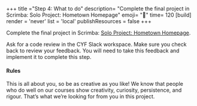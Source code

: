 +++
title ="Step 4: What to do"
description= "Complete the final project in Scrimba: Solo Project: Hometown Homepage"
emoji= "🤖"
time= 120
[build]
  render = 'never'
  list = 'local'
  publishResources = false 
+++

Complete the final project in Scrimba: [Solo Project: Hometown Homepage](https://v2.scrimba.com/learn-html-and-css-c0p/).

Ask for a code review in the CYF Slack workspace. Make sure you check back to review your feedback. You will need to take this feedback and implement it to complete this step.

#### Rules

This is all about you, so be as creative as you like! We know that people who do well on our courses show creativity, curiosity, persistence, and rigour. That’s what we’re looking for from you in this project.
